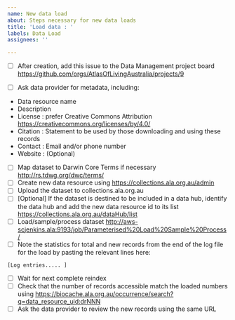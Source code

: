 ```yaml
---
name: New data load
about: Steps necessary for new data loads
title: 'Load data : '
labels: Data Load
assignees: ''

---
```


- [ ] After creation, add this issue to the Data Management project board https://github.com/orgs/AtlasOfLivingAustralia/projects/9

- [ ] Ask data provider for metadata, including:
* Data resource name
* Description
* License : prefer Creative Commons Attribution https://creativecommons.org/licenses/by/4.0/
* Citation : Statement to be used by those downloading and using these records
* Contact : Email and/or phone number
* Website : (Optional)
- [ ] Map dataset to Darwin Core Terms if necessary http://rs.tdwg.org/dwc/terms/
- [ ] Create new data resource using https://collections.ala.org.au/admin
- [ ] Upload the dataset to collections.ala.org.au
- [ ] [Optional] If the dataset is destined to be included in a data hub, identify the data hub and add the new data resource id to its list https://collections.ala.org.au/dataHub/list
- [ ] Load/sample/process dataset http://aws-scjenkins.ala:9193/job/Parameterised%20Load%20Sample%20Process/ 
- [ ] Note the statistics for total and new records from the end of the log file for the load by pasting the relevant lines here:
```
[Log entries..... ]
```
- [ ] Wait for next complete reindex
- [ ] Check that the number of records accessible match the loaded numbers using https://biocache.ala.org.au/occurrence/search?q=data_resource_uid:drNNN
- [ ] Ask the data provider to review the new records using the same URL
